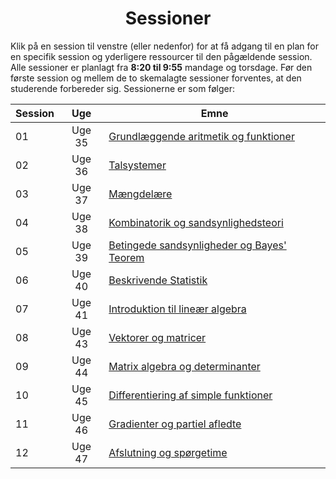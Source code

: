 <h1 align="center">Sessioner</h1>

Klik på en session til venstre (eller nedenfor) for at få adgang til en plan for en specifik session og yderligere ressourcer til den pågældende session. Alle sessioner er planlagt fra **8:20 til 9:55** mandage og torsdage. Før den første session og mellem de to skemalagte sessioner forventes, at den studerende forbereder sig. Sessionerne er som følger:

<div markdown="1" style="text-align:center;">

| Session | Uge                 | Emne                        |
| ------- | :----:              | ---------------------------- |
| 01      | Uge 35              | [Grundlæggende aritmetik og funktioner](/MSE1_DK_25/01/) |
| 02      | Uge 36              | [Talsystemer](/MSE1_DK_25/02/) |
| 03      | Uge 37              | [Mængdelære](/MSE1_DK_25/03/) |
| 04      | Uge 38              | [Kombinatorik og sandsynlighedsteori](/MSE1_DK_25/04/) |
| 05      | Uge 39              | [Betingede sandsynligheder og Bayes' Teorem](/MSE1_DK_25/05/) |
| 06      | Uge 40              | [Beskrivende Statistik](/MSE1_DK_25/06/) |
| 07      | Uge 41              | [Introduktion til lineær algebra](/MSE1_DK_25/07/) |
| 08      | Uge 43              | [Vektorer og matricer](/MSE1_DK_25/08/) |
| 09      | Uge 44              | [Matrix algebra og determinanter](/MSE1_DK_25/09/) |
| 10      | Uge 45              | [Differentiering af simple funktioner](/MSE1_DK_25/10/) |
| 11      | Uge 46              | [Gradienter og partiel afledte](/MSE1_DK_25/11/) |
| 12      | Uge 47              | [Afslutning og spørgetime](/MSE1_DK_25/12/) |

</div>